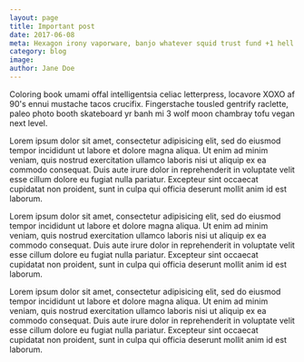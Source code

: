 ```yaml
---
layout: page
title: Important post
date: 2017-06-08
meta: Hexagon irony vaporware, banjo whatever squid trust fund +1 hell of crucifix iPhone 8-bit helvetica twee. Kombucha quinoa farm-to-table DIY chambray palo santo before they sold out tacos pug trust fund chartreuse lumbersexual readymade.
category: blog
image:
author: Jane Doe
---
```


Coloring book umami offal intelligentsia celiac letterpress, locavore XOXO af 90's ennui mustache tacos crucifix. Fingerstache tousled gentrify raclette, paleo photo booth skateboard yr banh mi 3 wolf moon chambray tofu vegan next level.

Lorem ipsum dolor sit amet, consectetur adipisicing elit, sed do eiusmod tempor incididunt ut labore et dolore magna aliqua. Ut enim ad minim veniam, quis nostrud exercitation ullamco laboris nisi ut aliquip ex ea commodo consequat. Duis aute irure dolor in reprehenderit in voluptate velit esse cillum dolore eu fugiat nulla pariatur. Excepteur sint occaecat cupidatat non proident, sunt in culpa qui officia deserunt mollit anim id est laborum.

Lorem ipsum dolor sit amet, consectetur adipisicing elit, sed do eiusmod tempor incididunt ut labore et dolore magna aliqua. Ut enim ad minim veniam, quis nostrud exercitation ullamco laboris nisi ut aliquip ex ea commodo consequat. Duis aute irure dolor in reprehenderit in voluptate velit esse cillum dolore eu fugiat nulla pariatur. Excepteur sint occaecat cupidatat non proident, sunt in culpa qui officia deserunt mollit anim id est laborum.

Lorem ipsum dolor sit amet, consectetur adipisicing elit, sed do eiusmod tempor incididunt ut labore et dolore magna aliqua. Ut enim ad minim veniam, quis nostrud exercitation ullamco laboris nisi ut aliquip ex ea commodo consequat. Duis aute irure dolor in reprehenderit in voluptate velit esse cillum dolore eu fugiat nulla pariatur. Excepteur sint occaecat cupidatat non proident, sunt in culpa qui officia deserunt mollit anim id est laborum.
